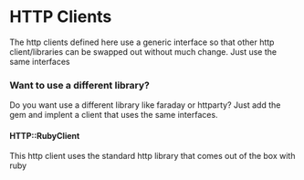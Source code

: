 # HTTP Clients
The http clients defined here  use a generic interface so that other http client/libraries can be swapped out without
much change. Just use the same interfaces

### Want to use a different library?
Do you want use a different library like faraday or httparty? Just add the gem and implent a client that uses the same interfaces.

#### HTTP::RubyClient
This http client uses the standard http library that comes out of the box with ruby